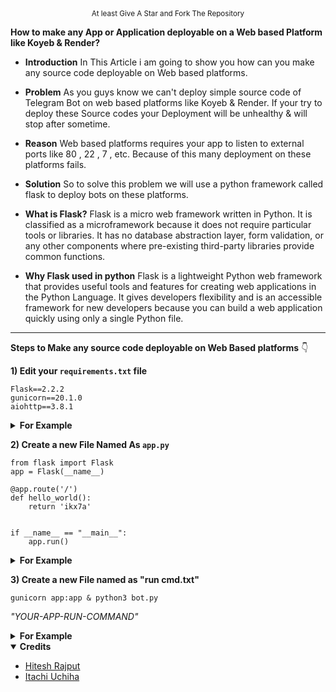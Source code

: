 <div align="center"><sup>At least Give A Star and Fork The Repository</sup></div>

**How to make any App or Application deployable on a Web based Platform like Koyeb & Render?**

- **Introduction** 
In This Article i am going to show you how can you make any source code deployable on Web based platforms.

- **Problem**
As you guys know we can't deploy simple source code of Telegram Bot on web based platforms like Koyeb & Render.
If your try to deploy these Source codes your Deployment will be unhealthy & will stop after sometime.

- **Reason**
Web based platforms requires your app to listen to external ports like 80 , 22 , 7 , etc.
Because of this many deployment on these platforms fails.

- **Solution**
So to solve this problem we will use a python framework called flask to deploy bots on these platforms.

- **What is Flask?**
Flask is a micro web framework written in Python. It is classified as a microframework because it does not require particular tools or libraries. It has no database abstraction layer, form validation, or any other components where pre-existing third-party libraries provide common functions.

- **Why Flask used in python**
Flask is a lightweight Python web framework that provides useful tools and features for creating web applications in the Python Language. It gives developers flexibility and is an accessible framework for new developers because you can build a web application quickly using only a single Python file.

<hr>

**Steps to Make any source code deployable on Web Based platforms** 👇

**1) Edit your `requirements.txt` file**

```
Flask==2.2.2
gunicorn==20.1.0
aiohttp==3.8.1
```

<details><b>
<summary>For Example</b></summary>

[<img src="https://github.com/ikx7a/Deployable/blob/main/Resources/SS1.png?raw=true"/>](https://github.com/ikx7a)

**NOTE** - Add These Dependencies In Your **requirements.txt** File 

</details>

**2) Create a new File Named As `app.py`**

```
from flask import Flask
app = Flask(__name__)

@app.route('/')
def hello_world():
    return 'ikx7a'


if __name__ == "__main__":
    app.run()
```

<details><b>
<summary>For Example</b></summary>

[<img src="https://github.com/ikx7a/Deployable/blob/main/Resources/SS2.png?raw=true"/>](https://github.com/ikx7a)

</details>

**3) Create a new File named as "run cmd.txt"**

```
gunicorn app:app & python3 bot.py
```

*"YOUR-APP-RUN-COMMAND"*

<details><b>
<summary>For Example</b></summary>

[<img src="https://github.com/ikx7a/Deployable/blob/main/Resources/SS3.png?raw=true"/>](https://github.com/ikx7a)

**Here are app is ready to be deployed on any web based platform.**

</details>
<details open><b>
<summary>Credits</b></summary>

- [Hitesh Rajput](https://github.com/Hiteshxd)
- [Itachi Uchiha](https://github.com/ikx7a)

</details>



















